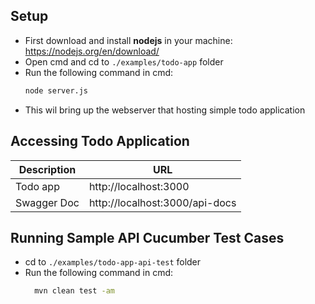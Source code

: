 ## Setup
- First download and install **nodejs** in your machine: https://nodejs.org/en/download/
- Open cmd and cd to `./examples/todo-app` folder
- Run the following command in cmd:
    ```sh 
    node server.js
    ```
- This wil bring up the webserver that hosting simple todo application

## Accessing Todo Application
| Description | URL |
| ------ | ------ |
|Todo app | http://localhost:3000 |
| Swagger Doc | http://localhost:3000/api-docs |

## Running Sample API Cucumber Test Cases
- cd to `./examples/todo-app-api-test` folder
- Run the following command in cmd:
  ```sh 
    mvn clean test -am
  ```